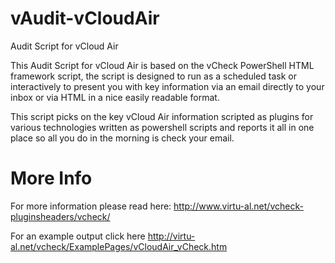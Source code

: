 vAudit-vCloudAir
==============

Audit Script for vCloud Air

This Audit Script for vCloud Air is based on the vCheck PowerShell HTML framework script, the script is designed to run as a scheduled task or interactively to present you with key information via an email directly to your inbox or via HTML in a nice easily readable format.

This script picks on the key vCloud Air information scripted as plugins for various technologies written as powershell scripts and reports it all in one place so all you do in the morning is check your email.

More Info
=========

For more information please read here: http://www.virtu-al.net/vcheck-pluginsheaders/vcheck/

For an example output click here http://virtu-al.net/vcheck/ExamplePages/vCloudAir_vCheck.htm
